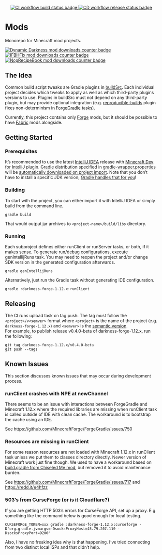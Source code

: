 <p align=center>
    <a title="CI workflow" href="https://github.com/yamporg/mods/actions/workflows/main.yaml">
        <img src="https://img.shields.io/github/actions/workflow/status/yamporg/mods/main.yaml?style=for-the-badge&logo=github" alt="CI workflow build status badge">
    </a>
    <a title="CD workflow" href="https://github.com/yamporg/mods/actions/workflows/release.yaml">
        <img src="https://img.shields.io/github/actions/workflow/status/yamporg/mods/release.yaml?style=for-the-badge&label=release&logo=github" alt="CD workflow release status badge">
    </a>
</p>

# Mods

Monorepo for Minecraft mod projects.

<p>
    <a title="Dynamic Darkness mod" href="https://www.curseforge.com/minecraft/mc-mods/dynamic-darkness">
        <img src="https://cf.way2muchnoise.eu/full_363102_Darkness%20%7C_downloads.svg?badge_style=for_the_badge" alt="Dynamic Darkness mod downloads counter badge">
    </a>
    <br>
    <a title="IFBHFix mod" href="https://www.curseforge.com/minecraft/mc-mods/ifbhfix">
        <img src="https://cf.way2muchnoise.eu/full_446961_IFBHFix%20%7C_downloads.svg?badge_style=for_the_badge" alt="IFBHFix mod downloads counter badge">
    </a>
    <br>
    <a title="NopRecipeBook mod" href="https://www.curseforge.com/minecraft/mc-mods/nop-recipe-book">
        <img src="https://cf.way2muchnoise.eu/full_829142_NopRecipeBook%20%7C_downloads.svg?badge_style=for_the_badge" alt="NopRecipeBook mod downloads counter badge">
    </a>
</p>

## The Idea

Common build script tweaks are Gradle plugins in [buildSrc](buildSrc). Each individual project decides which tweaks to apply as well as which third-party plugins versions to use. Plugins in buildSrc must not depend on any third-party plugin, but may provide optional integration (e.g. [reproducible-builds](buildSrc/src/main/kotlin/io/github/yamporg/gradle/ReproducibleBuildsPlugin.kt) plugin fixes non-determinism in [ForgeGradle](https://github.com/MinecraftForge/ForgeGradle) tasks).

Currently, this project contains only [Forge](https://github.com/MinecraftForge/MinecraftForge) mods, but it should be possible to have [Fabric](https://fabricmc.net) mods alongside.

## Getting Started

### Prerequisites

It’s recommended to use the latest [IntelliJ IDEA](https://jetbrains.com/idea) release with [Minecraft Dev for IntelliJ](https://minecraftdev.org) plugin. [Gradle](https://gradle.org) distribution specified in [gradle-wrapper.properties](gradle/wrapper/gradle-wrapper.properties) will be [automatically downloaded on project import](https://jetbrains.com/help/idea/gradle.html#604e9f91). Note that you don’t have to install a specific JDK version, [Gradle handles that for you](https://blog.gradle.org/java-toolchains)!

### Building

To start with the project, you can either import it with IntelliJ IDEA or simply build from the command line.
```
gradle build
```
That would output jar archives to `<project-name>/build/libs` directory.

### Running

Each subproject defines either runClient or runServer tasks, or both, if it makes sense. To generate run/debug configurations, execute genIntellijRuns task. You may need to reopen the project and/or change SDK version in the generated configuration afterwards.
```
gradle genIntellijRuns
```

Alternatively, just run the Gradle task without generating IDE configuration.
```
gradle :darkness-forge-1.12.x:runClient
```

## Releasing

The CI runs upload task on tag push. The tag must follow the `<project>/v<semver>` format where `<project>` is the name of the project (e.g. `darkness-forge-1.12.x`) and `<semver>` is the [semantic version](https://semver.org).  
For example, to publish release v0.4.0-beta of darkness-forge-1.12.x, run the following:
```
git tag darkness-forge-1.12.x/v0.4.0-beta
git push --tags
```

## Known Issues

This section discusses known issues that may occur during development process.

### runClient crashes with NPE at newChannel

There seems to be an issue with interactions between ForgeGradle and Minecraft 1.12.x where the required libraries are missing when runClient task is called outside of IDE with clean cache. The workaround is to bootstrap the cache using an IDE.

See https://github.com/MinecraftForge/ForgeGradle/issues/750

### Resources are missing in runClient

For some reason resources are not loaded with Minecraft 1.12.x in runClient task unless we put them to classes directory directly. Newer version of Minecraft work just fine though. We used to have a workaround based on [build.gradle from Chiseled Me mod](https://github.com/necauqua/chiseled-me/blob/f8b94ab08ff39c46c58120027de4361597a1a473/build.gradle#L30-L39), but removed it to avoid maintenance burden.

See https://github.com/MinecraftForge/ForgeGradle/issues/717 and https://redd.it/e4hfzz

### 503’s from CurseForge (or is it Cloudflare?)

If you are getting HTTP 503’s errors for CurseForge API, set up a proxy. E.g. something like the command below is good enough for local testing.
```
CURSEFORGE_TOKEN=xxx gradle :darkness-forge-1.12.x:curseforge -D'org.gradle.jvmargs=-DsocksProxyHost=45.79.207.110 -DsocksProxyPort=9200'
```
Also, I have no freaking idea why is that happening. I’ve tried connecting from two distinct local ISPs and that didn’t help.
